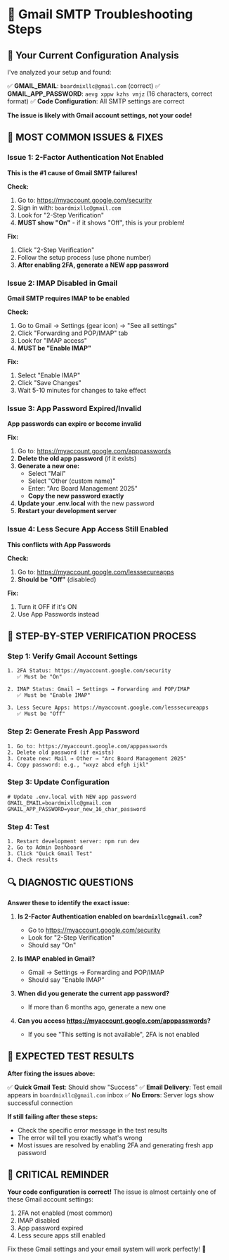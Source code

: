 # 🔧 Gmail SMTP Troubleshooting Steps

## 🎯 **Your Current Configuration Analysis**

I've analyzed your setup and found:

✅ **GMAIL_EMAIL**: `boardmixllc@gmail.com` (correct)
✅ **GMAIL_APP_PASSWORD**: `aevg xppw kzhs vmjz` (16 characters, correct format)
✅ **Code Configuration**: All SMTP settings are correct

**The issue is likely with Gmail account settings, not your code!**

## 🚨 **MOST COMMON ISSUES & FIXES**

### **Issue 1: 2-Factor Authentication Not Enabled**
**This is the #1 cause of Gmail SMTP failures!**

**Check:**
1. Go to: https://myaccount.google.com/security
2. Sign in with: `boardmixllc@gmail.com`
3. Look for "2-Step Verification"
4. **MUST show "On"** - if it shows "Off", this is your problem!

**Fix:**
1. Click "2-Step Verification"
2. Follow the setup process (use phone number)
3. **After enabling 2FA, generate a NEW app password**

### **Issue 2: IMAP Disabled in Gmail**
**Gmail SMTP requires IMAP to be enabled**

**Check:**
1. Go to Gmail → Settings (gear icon) → "See all settings"
2. Click "Forwarding and POP/IMAP" tab
3. Look for "IMAP access"
4. **MUST be "Enable IMAP"**

**Fix:**
1. Select "Enable IMAP"
2. Click "Save Changes"
3. Wait 5-10 minutes for changes to take effect

### **Issue 3: App Password Expired/Invalid**
**App passwords can expire or become invalid**

**Fix:**
1. Go to: https://myaccount.google.com/apppasswords
2. **Delete the old app password** (if it exists)
3. **Generate a new one:**
   - Select "Mail"
   - Select "Other (custom name)"
   - Enter: "Arc Board Management 2025"
   - **Copy the new password exactly**
4. **Update your .env.local** with the new password
5. **Restart your development server**

### **Issue 4: Less Secure App Access Still Enabled**
**This conflicts with App Passwords**

**Check:**
1. Go to: https://myaccount.google.com/lesssecureapps
2. **Should be "Off"** (disabled)

**Fix:**
1. Turn it OFF if it's ON
2. Use App Passwords instead

## 🎯 **STEP-BY-STEP VERIFICATION PROCESS**

### **Step 1: Verify Gmail Account Settings**
```
1. 2FA Status: https://myaccount.google.com/security
   ✅ Must be "On"

2. IMAP Status: Gmail → Settings → Forwarding and POP/IMAP
   ✅ Must be "Enable IMAP"

3. Less Secure Apps: https://myaccount.google.com/lesssecureapps
   ✅ Must be "Off"
```

### **Step 2: Generate Fresh App Password**
```
1. Go to: https://myaccount.google.com/apppasswords
2. Delete old password (if exists)
3. Create new: Mail → Other → "Arc Board Management 2025"
4. Copy password: e.g., "wxyz abcd efgh ijkl"
```

### **Step 3: Update Configuration**
```env
# Update .env.local with NEW app password
GMAIL_EMAIL=boardmixllc@gmail.com
GMAIL_APP_PASSWORD=your_new_16_char_password
```

### **Step 4: Test**
```
1. Restart development server: npm run dev
2. Go to Admin Dashboard
3. Click "Quick Gmail Test"
4. Check results
```

## 🔍 **DIAGNOSTIC QUESTIONS**

**Answer these to identify the exact issue:**

1. **Is 2-Factor Authentication enabled on `boardmixllc@gmail.com`?**
   - Go to https://myaccount.google.com/security
   - Look for "2-Step Verification"
   - Should say "On"

2. **Is IMAP enabled in Gmail?**
   - Gmail → Settings → Forwarding and POP/IMAP
   - Should say "Enable IMAP"

3. **When did you generate the current app password?**
   - If more than 6 months ago, generate a new one

4. **Can you access https://myaccount.google.com/apppasswords?**
   - If you see "This setting is not available", 2FA is not enabled

## 🎯 **EXPECTED TEST RESULTS**

**After fixing the issues above:**

✅ **Quick Gmail Test**: Should show "Success"
✅ **Email Delivery**: Test email appears in `boardmixllc@gmail.com` inbox
✅ **No Errors**: Server logs show successful connection

**If still failing after these steps:**
- Check the specific error message in the test results
- The error will tell you exactly what's wrong
- Most issues are resolved by enabling 2FA and generating fresh app password

## 🚨 **CRITICAL REMINDER**

**Your code configuration is correct!** The issue is almost certainly one of these Gmail account settings:
1. 2FA not enabled (most common)
2. IMAP disabled
3. App password expired
4. Less secure apps still enabled

Fix these Gmail settings and your email system will work perfectly! 🎯